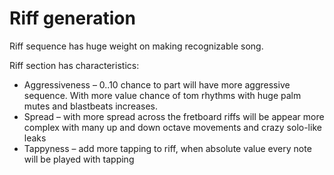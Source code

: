 # Riff generation

Riff sequence has huge weight on making recognizable 
song.

Riff section has characteristics:
- Aggressiveness – 0..10 chance to part will have more aggressive
sequence. With more value chance of tom rhythms with huge palm mutes and blastbeats increases.
- Spread – with more spread across the fretboard riffs will
be appear more complex with many up and down octave
  movements and crazy solo-like leaks
- Tappyness – add more tapping to riff, when absolute value every note will be played with tapping